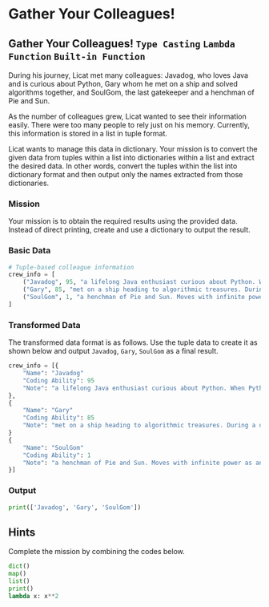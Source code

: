 # Gather Your Colleagues!

## Gather Your Colleagues! `Type Casting` `Lambda Function` `Built-in Function`

During his journey, Licat met many colleagues: Javadog, who loves Java and is curious about Python, Gary whom he met on a ship and solved algorithms together, and SoulGom, the last gatekeeper and a henchman of Pie and Sun.

As the number of colleagues grew, Licat wanted to see their information easily. There were too many people to rely just on his memory. Currently, this information is stored in a list in tuple format.

Licat wants to manage this data in dictionary. Your mission is to convert the given data from tuples within a list into dictionaries within a list and extract the desired data. In other words, convert the tuples within the list into dictionary format and then output only the names extracted from those dictionaries.

### Mission

Your mission is to obtain the required results using the provided data. Instead of direct printing, create and use a dictionary to output the result.

### Basic Data

```python
# Tuple-based colleague information
crew_info = [
    ("Javadog", 95, "a lifelong Java enthusiast curious about Python. When Python expert Licat suggested him to be a colleague, Javadog felt curious and gave him a small test. Impressed by Licat's wisdom in solving the problem, he became Licat's colleague. He wants to try various things with Python."),
    ("Gary", 85, "met on a ship heading to algorithmic treasures. During a discussion about who would take the remaining seat, Licat suggested the idea of considering the weak using a page replacement algorithm. Gary was impressed and became Licat's colleague."),
    ("SoulGom", 1, "a henchman of Pie and Sun. Moves with infinite power as an NPC and acts as the gatekeeper of the last gate of Pie and Sun. Disguised as a cafe owner, but easily recognized.")
]
```

### Transformed Data

The transformed data format is as follows. Use the tuple data to create it as shown below and output `Javadog`, `Gary`, `SoulGom` as a final result.

```python
crew_info = [{
    "Name": "Javadog"
    "Coding Ability": 95
    "Note": "a lifelong Java enthusiast curious about Python. When Python expert Licat suggested him to be a colleague, Javadog felt curious and gave him a small test. Impressed by Licat's wisdom in solving the problem, he became Licat's colleague. He wants to try various things with Python."
},
{
    "Name": "Gary"
    "Coding Ability": 85
    "Note": "met on a ship heading to algorithmic treasures. During a discussion about who would take the remaining seat, Licat suggested the idea of considering the weak using a page replacement algorithm. Gary was impressed and became Licat's colleague."
}
{
    "Name": "SoulGom"
    "Coding Ability": 1
    "Note": "a henchman of Pie and Sun. Moves with infinite power as an NPC and acts as the gatekeeper of the last gate of Pie and Sun. Disguised as a cafe owner, but easily recognized"
}]
```

### Output
```python
print(['Javadog', 'Gary', 'SoulGom'])
```

## Hints
Complete the mission by combining the codes below.
```python
dict()
map()
list()
print()
lambda x: x**2
```